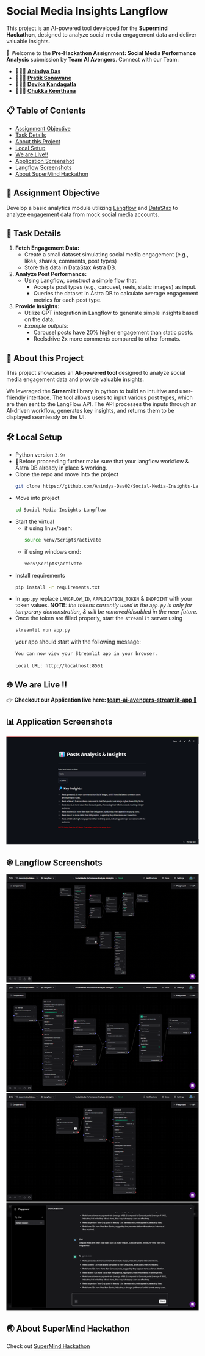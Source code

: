 # Social Media Insights Langflow
This project is an AI-powered tool developed for the **Supermind Hackathon**, designed to analyze social media engagement data and deliver valuable insights.


🙏 Welcome to the **Pre-Hackathon Assignment: Social Media Performance Analysis** submission by **Team AI Avengers**. Connect with our Team:

- 👨🏻‍💻 [**Anindya Das**](https://www.linkedin.com/in/dasanin/)
- 👨🏻‍💻 [**Pratik Sonawane**](https://www.linkedin.com/in/pratiksonawane/)  
- 👩🏻‍💻 [**Devika Kandagatla**](https://www.linkedin.com/in/devika-kandagatla-091013186/)
- 👩🏻‍💻 [**Chukka Keerthana**](https://www.linkedin.com/in/chukka-keerthana-058b54252/)


## 📋 Table of Contents
- [Assignment Objective](#-assignment-objective)
- [Task Details](#-task-details)
- [About this Project](#--about-this-project)
- [Local Setup](#️-local-setup)
- [We are Live!!](#-we-are-live-)
- [Application Screenshot](#-application-screenshots)
- [Langflow Screenshots](#-langflow-screenshots)
- [About SuperMind Hackathon](#-about-supermind-hackathon)

## 🎯 Assignment Objective
Develop a basic analytics module utilizing [Langflow](https://www.langflow.org/) and [DataStax](https://www.datastax.com/) to analyze engagement data from mock social media accounts.

## 📜 Task Details
1. **Fetch Engagement Data:**
    - Create a small dataset simulating social media engagement (e.g., likes, shares, comments, post types)
    - Store this data in DataStax Astra DB.
2. **Analyze Post Performance:**
    - Using Langflow, construct a simple flow that:
        - Accepts post types (e.g., carousel, reels, static images) as input.
        - Queries the dataset in Astra DB to calculate average engagement metrics for each post type.
3. **Provide Insights:**
    - Utilize GPT integration in Langflow to generate simple insights based on the data.
    -  *Example outputs:*
        - Carousel posts have 20% higher engagement than static posts.
        - Reelsdrive 2x more comments compared to other formats.

## 🤖  About this Project
This project showcases an **AI-powered tool** designed to analyze social media engagement data and provide valuable insights.

We leveraged the **Streamlit** library in python to build an intuitive and user-friendly interface. The tool allows users to input various post types, which are then sent to the LangFlow API. The API processes the inputs through an AI-driven workflow, generates key insights, and returns them to be displayed seamlessly on the UI.

## 🛠️ Local Setup
- Python version `3.9+`  
- 🚩Before proceeding further make sure that your langflow workflow & Astra DB already in place & working.
- Clone the repo and move into the project
    ```sh
    git clone https://github.com/Anindya-Das02/Social-Media-Insights-Langflow.git
    ```
- Move into project 
    ```sh
    cd Social-Media-Insights-Langflow
    ```
- Start the virtual
    - if using linux/bash:
        ```sh
        source venv/Scripts/activate
        ```
    - if using windows cmd:
        ```cmd
        venv\Scripts\activate
        ```
- Install requirements
    ```sh
    pip install -r requirements.txt
    ```
- In `app.py` replace `LANGFLOW_ID`, `APPLICATION_TOKEN` & `ENDPOINT` with your token values. **NOTE:** *the tokens currently used in the `app.py` is only for temporary demonstration, & will be removed/disabled in the near future.*
- Once the token are filled properly, start the `streamlit` server using
    ```sh
    streamlit run app.py
    ```
    your app should start with the following message:
    ```
    You can now view your Streamlit app in your browser.

    Local URL: http://localhost:8501
    ```
## 🌐 We are Live !!
👉 **Checkout our Application live here: [team-ai-avengers-streamlit-app 🚀](https://team-ai-avengers.streamlit.app/)**

## 📊 Application Screenshots
![Working Demo](./assets/image2.png)

## ֎ Langflow Screenshots
![Langflow workflow](./assets/lf1.png)
![Langflow workflow zoomed-1](./assets/lf3.png)
![Langflow workflow zoomed-1](./assets/lf4.png)
![Langflow playground](./assets/lf2.png)

## 🌏 About SuperMind Hackathon
Check out [SuperMind Hackathon](https://hack.level.game/)
